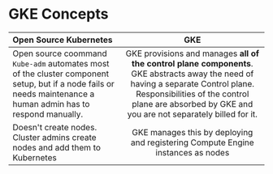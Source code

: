 # GKE Concepts


| Open Source Kubernetes      | GKE | 
| :---        |    :----:   | 
|Open source coommand ```Kube-adm``` automates most of the cluster component setup, but if a node fails or needs maintenance a human admin has to respond manually.|GKE provisions and manages **all of the control plane components**. GKE abstracts away the need of having a separate Control plane. Responsibilities of the control plane are absorbed by GKE and you are not separately billed for it.|
| Doesn't create nodes. Cluster admins create nodes and add them to Kubernetes      | GKE manages this by deploying and registering Compute Engine instances as nodes|

